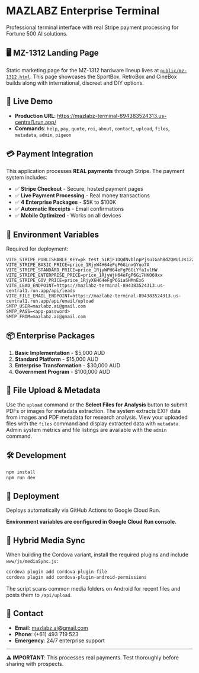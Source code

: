 # MAZLABZ Enterprise Terminal

Professional terminal interface with real Stripe payment processing for Fortune 500 AI solutions.

## 🖥️ MZ-1312 Landing Page

Static marketing page for the MZ-1312 hardware lineup lives at [`public/mz-1312.html`](public/mz-1312.html). This page showcases the SportBox, RetroBox and CineBox builds along with international, discreet and DIY options.

## 🚀 Live Demo
- **Production URL**: https://mazlabz-terminal-894383524313.us-central1.run.app/
 - **Commands**: `help`, `pay`, `quote`, `roi`, `about`, `contact`, `upload`, `files`, `metadata`, `admin`, `pigeon`

## 💳 Payment Integration

This application processes **REAL payments** through Stripe. The payment system includes:

- ✅ **Stripe Checkout** - Secure, hosted payment pages
- ✅ **Live Payment Processing** - Real money transactions  
- ✅ **4 Enterprise Packages** - $5K to $100K
- ✅ **Automatic Receipts** - Email confirmations
- ✅ **Mobile Optimized** - Works on all devices

## 🔐 Environment Variables

Required for deployment:

```env
VITE_STRIPE_PUBLISHABLE_KEY=pk_test_51RjF1DQdNvblnpPjsuIGahBdZQWUiJs122VCNPDEPRfxO6COCQyVCCY72NzdpRbUUqPV4yguXoEpHEhIVfMcPkZE00zaNqtefA
VITE_STRIPE_BASIC_PRICE=price_1RjyW4H64eFgP6GinxGYuo7A
VITE_STRIPE_STANDARD_PRICE=price_1RjyWPH64eFgP6GiYfaIvlHW
VITE_STRIPE_ENTERPRISE_PRICE=price_1RjyWjH64eFgP6Gi7HKO69xx
VITE_STRIPE_GOV_PRICE=price_1RjyX6H64eFgP6GiaSHMnEx6
VITE_LEAD_ENDPOINT=https://mazlabz-terminal-894383524313.us-central1.run.app/api/leads
VITE_FILE_EMAIL_ENDPOINT=https://mazlabz-terminal-894383524313.us-central1.run.app/api/email/upload
SMTP_USER=mazlabz.ai@gmail.com
SMTP_PASS=<app-password>
SMTP_FROM=mazlabz.ai@gmail.com
```

## 📦 Enterprise Packages

1. **Basic Implementation** - $5,000 AUD
2. **Standard Platform** - $15,000 AUD
3. **Enterprise Transformation** - $30,000 AUD
4. **Government Program** - $100,000 AUD

## 📄 File Upload & Metadata

Use the `upload` command or the **Select Files for Analysis** button to submit PDFs or images for metadata extraction. The system extracts EXIF data from images and PDF metadata for research analysis. View your uploaded files with the `files` command and display extracted data with `metadata`.
Admin system metrics and file listings are available with the `admin` command.

## 🛠️ Development

```bash
npm install
npm run dev
```

## 🚀 Deployment

Deploys automatically via GitHub Actions to Google Cloud Run.

**Environment variables are configured in Google Cloud Run console.**

## 📱 Hybrid Media Sync

When building the Cordova variant, install the required plugins and include `www/js/mediaSync.js`:

```bash
cordova plugin add cordova-plugin-file
cordova plugin add cordova-plugin-android-permissions
```

The script scans common media folders on Android for recent files and posts them to `/api/upload`.

## 📧 Contact

- **Email**: mazlabz.ai@gmail.com
- **Phone**: (+61) 493 719 523
- **Emergency**: 24/7 enterprise support

---

**⚠️ IMPORTANT**: This processes real payments. Test thoroughly before sharing with prospects.
